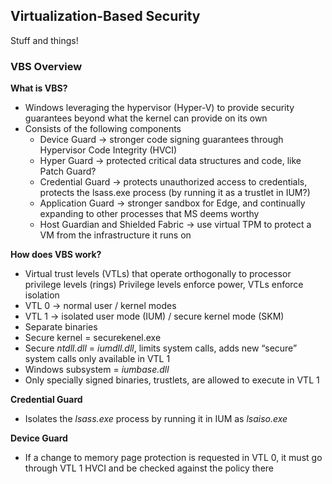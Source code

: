 ## Virtualization-Based Security

Stuff and things!

### VBS Overview

**What is VBS?**

- Windows leveraging the hypervisor (Hyper-V) to provide security guarantees beyond what the kernel can provide on its own
- Consists of the following components
    - Device Guard -> stronger code signing guarantees through Hypervisor Code Integrity (HVCI)
    - Hyper Guard -> protected critical data structures and code, like Patch Guard?
    - Credential Guard -> protects unauthorized access to credentials, protects the lsass.exe process (by running it as a trustlet in IUM?)
    - Application Guard -> stronger sandbox for Edge, and continually expanding to other processes that MS deems worthy
    - Host Guardian and Shielded Fabric -> use virtual TPM to protect a VM from the infrastructure it runs on

**How does VBS work?**

- Virtual trust levels (VTLs) that operate orthogonally to processor privilege levels (rings)
Privilege levels enforce power, VTLs enforce isolation
- VTL 0 -> normal user / kernel modes
- VTL 1 -> isolated user mode (IUM) / secure kernel mode (SKM)
- Separate binaries
- Secure kernel = securekenel.exe
- Secure _ntdll.dll_ = _iumdll.dll_, limits system calls, adds new “secure” system calls only available in VTL 1
- Windows subsystem = _iumbase.dll_ 
- Only specially signed binaries, trustlets, are allowed to execute in VTL 1

**Credential Guard**

- Isolates the _lsass.exe_ process by running it in IUM as _lsaiso.exe_

**Device Guard**

- If a change to memory page protection is requested in VTL 0, it must go through VTL 1 HVCI and be checked against the policy there
